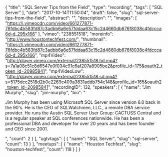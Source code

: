 {
  "title": "SQL Server Tips from the Field",
  "type": "recording",
  "tags": [
    "SQL Server"
  ],
  "date": "2017-10-14T11:50:04",
  "draft": false,
  "slug": "sql-server-tips-from-the-field",
  "abstract": "",
  "description": "",
  "images": [
    "https://i.vimeocdn.com/video/661277871-76fdbc4b583fd87c3adbb6a6e57fddaa63c15c2d4660db676f8038c4fdccca6d-d_295x166"
  ],
  "vimeo": "238551518",
  "moreinfo": "http://www.houstontechfest.com/",
  "thumbnail": "https://i.vimeocdn.com/video/661277871-76fdbc4b583fd87c3adbb6a6e57fddaa63c15c2d4660db676f8038c4fdccca6d-d_295x166",
  "mp4Video": "http://player.vimeo.com/external/238551518.hd.mp4?s=7a1a08c51c8d6547e0f034c91c6af207a8905be2&profile_id=175&oauth2_token_id=20985841",
  "mp4VideoLow": "http://player.vimeo.com/external/238551518.sd.mp4?s=5175dcc2518d2b0e2269c409a3831addb754c148&profile_id=165&oauth2_token_id=20985841",
  "recordingID": 132,
  "speakers": [
    {
      "name": "Jim Murphy",
      "slug": "jim-murphy",
      "bio": "<p>Jim Murphy has been using Microsoft SQL Server since version 6.0 back in the 90's. He is the CEO of SQLWatchmen, LLC., a remote DBA service provider. He runs the Austin SQL Server User Group: CACTUSS Central and is a regular speaker at SQL conferences nationwide. He has been a professional DBA and developer for over 20 years and has been founder and CEO since 2001.</p>",
      "count": 2
    }
  ],
  "ugtvtags": [
    {
      "name": "SQL Server",
      "slug": "sql-server",
      "count": 13
    }
  ],
  "meetups": [
    {
      "name": "Houston Techfest",
      "slug": "houston-techfest",
      "count": 118
    }
  ]
}